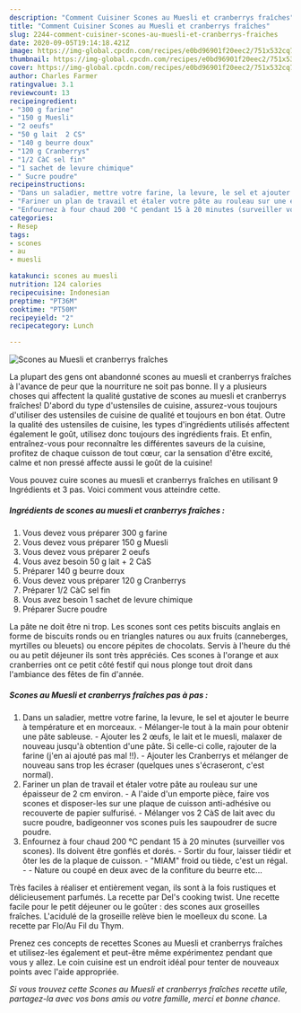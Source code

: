```yaml
---
description: "Comment Cuisiner Scones au Muesli et cranberrys fraîches"
title: "Comment Cuisiner Scones au Muesli et cranberrys fraîches"
slug: 2244-comment-cuisiner-scones-au-muesli-et-cranberrys-fraiches
date: 2020-09-05T19:14:18.421Z
image: https://img-global.cpcdn.com/recipes/e0bd96901f20eec2/751x532cq70/scones-au-muesli-et-cranberrys-fraiches-photo-principale-de-la-recette.jpg
thumbnail: https://img-global.cpcdn.com/recipes/e0bd96901f20eec2/751x532cq70/scones-au-muesli-et-cranberrys-fraiches-photo-principale-de-la-recette.jpg
cover: https://img-global.cpcdn.com/recipes/e0bd96901f20eec2/751x532cq70/scones-au-muesli-et-cranberrys-fraiches-photo-principale-de-la-recette.jpg
author: Charles Farmer
ratingvalue: 3.1
reviewcount: 13
recipeingredient:
- "300 g farine"
- "150 g Muesli"
- "2 oeufs"
- "50 g lait  2 CS"
- "140 g beurre doux"
- "120 g Cranberrys"
- "1/2 CàC sel fin"
- "1 sachet de levure chimique"
- " Sucre poudre"
recipeinstructions:
- "Dans un saladier, mettre votre farine, la levure, le sel et ajouter le beurre à température et en morceaux. Mélanger-le tout à la main pour obtenir une pâte sableuse. Ajouter les 2 œufs, le lait et le muesli, malaxer de nouveau jusqu&#39;à obtention d&#39;une pâte. Si celle-ci colle, rajouter de la farine (j&#39;en ai ajouté pas mal !!). Ajouter les Cranberrys et mélanger de nouveau sans trop les écraser (quelques unes s&#39;écraseront, c&#39;est normal)."
- "Fariner un plan de travail et étaler votre pâte au rouleau sur une épaisseur de 2 cm environ. A l&#39;aide d&#39;un emporte pièce, faire vos scones et disposer-les sur une plaque de cuisson anti-adhésive ou recouverte de papier sulfurisé. Mélanger vos 2 CàS de lait avec du sucre poudre, badigeonner vos scones puis les saupoudrer de sucre poudre."
- "Enfournez à four chaud 200 °C pendant 15 à 20 minutes (surveiller vos scones). Ils doivent être gonflés et dorés. Sortir du four, laisser tiédir et ôter les de la plaque de cuisson. &#34;MIAM&#34; froid ou tiède, c&#39;est un régal.  Nature ou coupé en deux avec de la confiture du beurre etc..."
categories:
- Resep
tags:
- scones
- au
- muesli

katakunci: scones au muesli 
nutrition: 124 calories
recipecuisine: Indonesian
preptime: "PT36M"
cooktime: "PT50M"
recipeyield: "2"
recipecategory: Lunch

---
```



![Scones au Muesli et cranberrys fraîches](https://img-global.cpcdn.com/recipes/e0bd96901f20eec2/751x532cq70/scones-au-muesli-et-cranberrys-fraiches-photo-principale-de-la-recette.jpg)

La plupart des gens ont abandonné scones au muesli et cranberrys fraîches à l'avance de peur que la nourriture ne soit pas bonne. Il y a plusieurs choses qui affectent la qualité gustative de scones au muesli et cranberrys fraîches! D'abord du type d'ustensiles de cuisine, assurez-vous toujours d'utiliser des ustensiles de cuisine de qualité et toujours en bon état. Outre la qualité des ustensiles de cuisine, les types d'ingrédients utilisés affectent également le goût, utilisez donc toujours des ingrédients frais. Et enfin, entraînez-vous pour reconnaître les différentes saveurs de la cuisine, profitez de chaque cuisson de tout cœur, car la sensation d'être excité, calme et non pressé affecte aussi le goût de la cuisine!

<!--inarticleads1-->

Vous pouvez cuire scones au muesli et cranberrys fraîches en utilisant 9 Ingrédients et 3 pas. Voici comment vous atteindre cette.

##### Ingrédients de scones au muesli et cranberrys fraîches :

1. Vous devez vous préparer 300 g farine
1. Vous devez vous préparer 150 g Muesli
1. Vous devez vous préparer 2 oeufs
1. Vous avez besoin 50 g lait + 2 CàS
1. Préparer 140 g beurre doux
1. Vous devez vous préparer 120 g Cranberrys
1. Préparer 1/2 CàC sel fin
1. Vous avez besoin 1 sachet de levure chimique
1. Préparer  Sucre poudre


La pâte ne doit être ni trop. Les scones sont ces petits biscuits anglais en forme de biscuits ronds ou en triangles natures ou aux fruits (canneberges, myrtilles ou bleuets) ou encore pépites de chocolats. Servis à l&#39;heure du thé ou au petit déjeuner ils sont très appréciés. Ces scones à l&#39;orange et aux cranberries ont ce petit côté festif qui nous plonge tout droit dans l&#39;ambiance des fêtes de fin d&#39;année. 

<!--inarticleads2-->

##### Scones au Muesli et cranberrys fraîches pas à pas :

1. Dans un saladier, mettre votre farine, la levure, le sel et ajouter le beurre à température et en morceaux. - Mélanger-le tout à la main pour obtenir une pâte sableuse. - Ajouter les 2 œufs, le lait et le muesli, malaxer de nouveau jusqu&#39;à obtention d&#39;une pâte. Si celle-ci colle, rajouter de la farine (j&#39;en ai ajouté pas mal !!). - Ajouter les Cranberrys et mélanger de nouveau sans trop les écraser (quelques unes s&#39;écraseront, c&#39;est normal).
1. Fariner un plan de travail et étaler votre pâte au rouleau sur une épaisseur de 2 cm environ. - A l&#39;aide d&#39;un emporte pièce, faire vos scones et disposer-les sur une plaque de cuisson anti-adhésive ou recouverte de papier sulfurisé. - Mélanger vos 2 CàS de lait avec du sucre poudre, badigeonner vos scones puis les saupoudrer de sucre poudre.
1. Enfournez à four chaud 200 °C pendant 15 à 20 minutes (surveiller vos scones). Ils doivent être gonflés et dorés. - Sortir du four, laisser tiédir et ôter les de la plaque de cuisson. - &#34;MIAM&#34; froid ou tiède, c&#39;est un régal. -  - Nature ou coupé en deux avec de la confiture du beurre etc...


Très faciles à réaliser et entièrement vegan, ils sont à la fois rustiques et délicieusement parfumés. La recette par Del&#39;s cooking twist. Une recette facile pour le petit déjeuner ou le goûter : des scones aux groseilles fraîches. L&#39;acidulé de la groseille relève bien le moelleux du scone. La recette par Flo/Au Fil du Thym. 

<!--inarticleads1-->

<p>
Prenez ces concepts de recettes Scones au Muesli et cranberrys fraîches et utilisez-les également et peut-être même expérimentez pendant que vous y allez. Le coin cuisine est un endroit idéal pour tenter de nouveaux points avec l'aide appropriée.
</p>

<p>
<i>Si vous trouvez cette Scones au Muesli et cranberrys fraîches recette utile, partagez-la avec vos bons amis ou votre famille, merci et bonne chance.</i>
</p>
